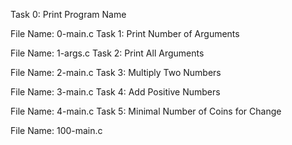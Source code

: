 Task 0: Print Program Name

File Name: 0-main.c
Task 1: Print Number of Arguments

File Name: 1-args.c
Task 2: Print All Arguments

File Name: 2-main.c
Task 3: Multiply Two Numbers

File Name: 3-main.c
Task 4: Add Positive Numbers

File Name: 4-main.c
Task 5: Minimal Number of Coins for Change

File Name: 100-main.c

